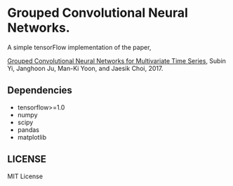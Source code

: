 # Grouped Convolutional Neural Networks. 

A simple tensorFlow implementation of the paper, 

[Grouped Convolutional Neural Networks for Multivariate Time Series](https://arxiv.org/pdf/1703.09938), Subin Yi, Janghoon Ju, Man-Ki Yoon, and Jaesik Choi, 2017.  


## Dependencies
* tensorflow>=1.0  
* numpy  
* scipy  
* pandas
* matplotlib  


## LICENSE
MIT License
